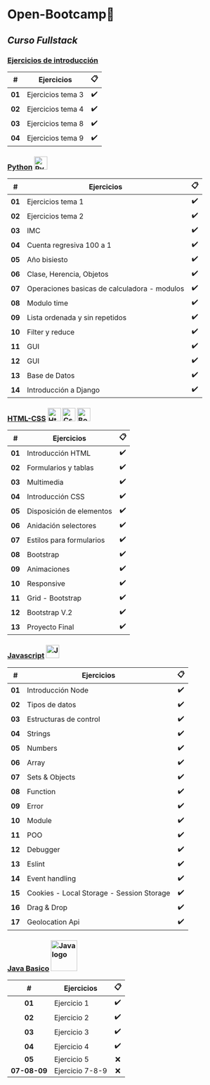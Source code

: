 # Open-Bootcamp📌 

## _Curso Fullstack_


### [Ejercicios de introducción](https://github.com/JGRoldan/Open-Bootcamp/tree/main/EjerciciosDeIntroduccion)

| # | Ejercicios | :clipboard: |
| :--: | :--: | :--: |
| **01**  | Ejercicios tema 3 | :heavy_check_mark: |
| **02**  | Ejercicios tema 4  | :heavy_check_mark: |
| **03**  | Ejercicios tema 8  | :heavy_check_mark: |
| **04**  | Ejercicios tema 9  | :heavy_check_mark: |


### [Python](https://github.com/JGRoldan/Open-Bootcamp/tree/main/Python)  <img src="https://user-images.githubusercontent.com/71336562/217598315-24851986-a2de-4e42-8d88-00c79a6e1cba.png" alt="Python logo" style="width: 30px; height: 30px;"/>

| # | Ejercicios | :clipboard: |
| :--: | -- | :--: |
| **01**  | Ejercicios tema 1 | :heavy_check_mark: |
| **02**  | Ejercicios tema 2  | :heavy_check_mark: |
| **03**  | IMC  | :heavy_check_mark: |
| **04**  | Cuenta regresiva 100 a 1  | :heavy_check_mark: |
| **05**  | Año bisiesto  | :heavy_check_mark: |
| **06**  | Clase, Herencia, Objetos  | :heavy_check_mark: |
| **07**  | Operaciones basicas de calculadora - modulos  | :heavy_check_mark: |
| **08**  | Modulo time  | :heavy_check_mark: |
| **09**  | Lista ordenada y sin repetidos  | :heavy_check_mark: |
| **10**  | Filter y reduce  | :heavy_check_mark: |
| **11**  | GUI  | :heavy_check_mark: |
| **12**  | GUI  | :heavy_check_mark: |
| **13**  | Base de Datos  | :heavy_check_mark: |
| **14**  | Introducción a Django  | :heavy_check_mark: |


### [HTML-CSS](https://github.com/JGRoldan/Open-Bootcamp/tree/main/Html-css)  <img src="https://user-images.githubusercontent.com/71336562/217598861-54088bbd-fc43-4aaa-afb7-1a7c2d91e3d2.png" alt="Html logo" style="width: 30px; height: 30px;"/>  <img src="https://user-images.githubusercontent.com/71336562/217598865-53d4f7ab-a030-4842-8100-742d4c134f93.svg" alt="Css logo" style="width: 30px; height: 30px;"/>  <img src="https://user-images.githubusercontent.com/71336562/217598874-17a22587-6468-45fa-8511-87c933f23cff.svg" alt="Bootstrap logo" style="width: 30px; height: 30px;"/>

| # | Ejercicios | :clipboard: |
| :--: | -- | :--: |
| **01**  | Introducción HTML | :heavy_check_mark: |
| **02**  | Formularios y tablas  | :heavy_check_mark: |
| **03**  | Multimedia  | :heavy_check_mark: |
| **04**  | Introducción CSS  | :heavy_check_mark: |
| **05**  | Disposición de elementos  | :heavy_check_mark: |
| **06**  | Anidación selectores  | :heavy_check_mark: |
| **07**  | Estilos para formularios  | :heavy_check_mark: |
| **08**  | Bootstrap  | :heavy_check_mark: |
| **09**  | Animaciones  | :heavy_check_mark: |
| **10**  | Responsive  | :heavy_check_mark: |
| **11**  | Grid - Bootstrap  | :heavy_check_mark: |
| **12**  | Bootstrap V.2  | :heavy_check_mark: |
| **13**  | Proyecto Final  | :heavy_check_mark: |


### [Javascript](https://github.com/JGRoldan/Open-Bootcamp/tree/main/Javascript)  <img src="https://user-images.githubusercontent.com/71336562/217598871-d4d06e6a-bcdb-4b26-898d-d5c147e71bb7.png" alt="Javascript logo" style="width: 30px; height: 30px;"/>  

| # | Ejercicios | :clipboard: |
| :--: | -- | :--: |
| **01**  | Introducción Node| :heavy_check_mark: |
| **02**  | Tipos de datos  | :heavy_check_mark: |
| **03**  | Estructuras de control  | :heavy_check_mark: |
| **04**  | Strings  | :heavy_check_mark: |
| **05**  | Numbers  | :heavy_check_mark: |
| **06**  | Array  | :heavy_check_mark: |
| **07**  | Sets & Objects  | :heavy_check_mark: |
| **08**  | Function  | :heavy_check_mark: |
| **09**  | Error  | :heavy_check_mark: |
| **10**  | Module  | :heavy_check_mark: |
| **11**  | POO  | :heavy_check_mark: |
| **12**  | Debugger  | :heavy_check_mark: |
| **13**  | Eslint  | :heavy_check_mark: |
| **14**  | Event handling  | :heavy_check_mark: |
| **15**  | Cookies - Local Storage - Session Storage   | :heavy_check_mark: |
| **16**  | Drag & Drop  | :heavy_check_mark: |
| **17**  | Geolocation Api  | :heavy_check_mark: |


### [Java Basico](https://github.com/JGRoldan/Open-Bootcamp/tree/main/JavaBasico)  <img src="https://user-images.githubusercontent.com/71336562/217598872-31331ae0-92d3-4283-86cd-1be7714e8769.png" alt="Java logo" style="width: 60px; height: 70px;"/>

| # | Ejercicios | :clipboard: |
| :--: | -- | :--: |
| **01**  | Ejercicio 1| :heavy_check_mark: |
| **02**  | Ejercicio 2  | :heavy_check_mark: |
| **03**  | Ejercicio 3  | :heavy_check_mark: |
| **04**  | Ejercicio 4  | :heavy_check_mark: |
| **05**  | Ejercicio 5  | :x: |
| **07-08-09**  | Ejercicio 7-8-9  | :x: |